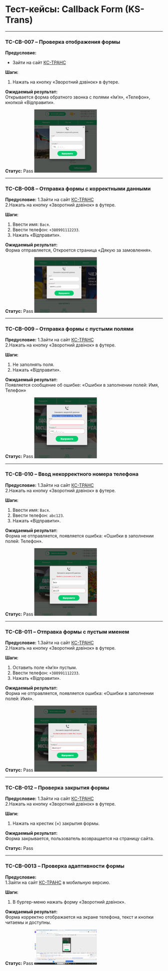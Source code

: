# Тест-кейсы: Callback Form (KS-Trans)

---

### TC-CB-007 – Проверка отображения формы  
**Предусловие:**
- Зайти на сайт [КС-ТРАНС](https://ks-trans.org)

**Шаги:**  
1. Нажать на кнопку «Зворотний дзвінок» в футере.

**Ожидаемый результат:**  
Открывается форма обратного звонка с полями «Ім’я», «Телефон», кнопкой «Відправити».  

**Статус:** Pass 
<img src="screenshots/test7.png" width="200"/>

---

### TC-CB-008 – Отправка формы с корректными данными  
**Предусловие:**
1.Зайти на сайт [КС-ТРАНС](https://ks-trans.org)  
2.Нажать на кнопку «Зворотний дзвінок» в футере.

**Шаги:**  
1. Ввести имя: `Вася`.  
2. Ввести телефон: `+380991112233`.  
3. Нажать «Відправити».  

**Ожидаемый результат:**  
Форма отправляется, Откроется страница «Дякую за замовлення».

**Статус:** Pass 
<img src="screenshots/test8.png" width="200"/>

---

### TC-CB-009 – Отправка формы с пустыми полями  
**Предусловие:** 
1.Зайти на сайт [КС-ТРАНС](https://ks-trans.org)  
2.Нажать на кнопку «Зворотний дзвінок» в футере.

**Шаги:**  
1. Не заполнять поля.  
2. Нажать «Відправити».  

**Ожидаемый результат:**  
Появляется сообщение об ошибке: «Ошибки в заполнении полей: Имя, Телефон»

**Статус:** Pass 
<img src="screenshots/test9.png" width="200"/>

---

### TC-CB-010 – Ввод некорректного номера телефона  
**Предусловие:** 
1.Зайти на сайт [КС-ТРАНС](https://ks-trans.org)  
2.Нажать на кнопку «Зворотний дзвінок» в футере.

**Шаги:**  
1. Ввести имя: `Вася`.  
2. Ввести телефон: `abc123`.
3. Нажать «Відправити».  

**Ожидаемый результат:**  
Форма не отправляется, появляется ошибка: «Ошибки в заполнении полей: Телефон».  

**Статус:** Pass 
<img src="screenshots/test10.png" width="200"/>

---

### TC-CB-011 – Отправка формы с пустым именем  
**Предусловие:**
1.Зайти на сайт [КС-ТРАНС](https://ks-trans.org)  
2.Нажать на кнопку «Зворотний дзвінок» в футере.

**Шаги:**  
1. Оставить поле «Ім’я» пустым.  
2. Ввести телефон: `+380991112233`.  
3. Нажать «Відправити».  

**Ожидаемый результат:**  
Форма не отправляется, появляется ошибка: «Ошибки в заполнении полей: Имя».  

**Статус:** Pass 
<img src="screenshots/test11.png" width="200"/>

---

### TC-CB-012 – Проверка закрытия формы  
**Предусловие:** 
1.Зайти на сайт [КС-ТРАНС](https://ks-trans.org)  
2.Нажать на кнопку «Зворотний дзвінок» в футере.

**Шаги:**  
1. Нажать на крестик (×) закрытия формы. 

**Ожидаемый результат:**  
Форма закрывается, пользователь возвращается на страницу сайта.  

**Статус:** Pass 

---

### TC-CB-0013 – Проверка адаптивности формы  
**Предусловие:**  
1.Зайти на сайт [КС-ТРАНС](https://ks-trans.org) в мобильную версию.

**Шаги:**  
1. В бургер-меню нажать форму «Зворотний дзвінок».  

**Ожидаемый результат:**  
Форма корректно отображается на экране телефона, текст и кнопки читаемы и доступны.  

**Статус:** Pass 
<img src="screenshots/test13.png" width="200"/>